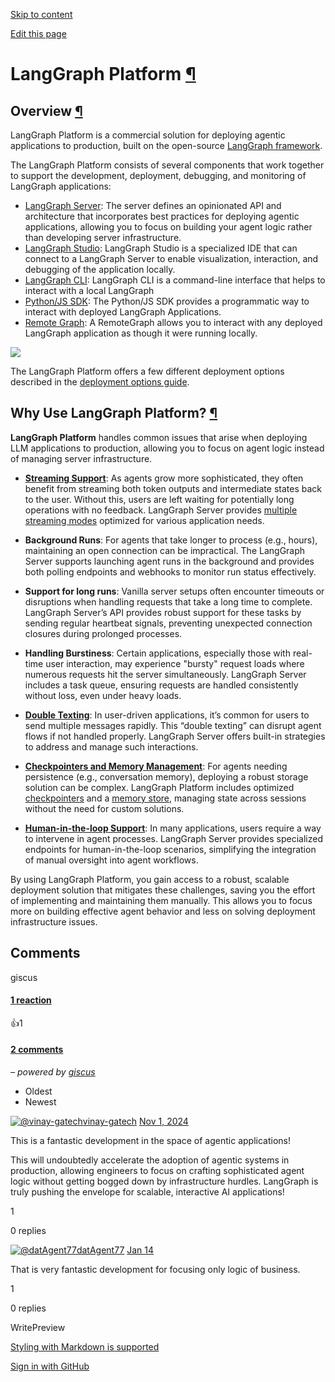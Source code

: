 [Skip to content](https://langchain-ai.github.io/langgraph/concepts/langgraph_platform/#langgraph-platform)

[Edit this page](https://github.com/langchain-ai/langgraph/edit/main/docs/docs/concepts/langgraph_platform.md "Edit this page")

# LangGraph Platform [¶](https://langchain-ai.github.io/langgraph/concepts/langgraph_platform/\#langgraph-platform "Permanent link")

## Overview [¶](https://langchain-ai.github.io/langgraph/concepts/langgraph_platform/\#overview "Permanent link")

LangGraph Platform is a commercial solution for deploying agentic applications to production, built on the open-source [LangGraph framework](https://langchain-ai.github.io/langgraph/concepts/high_level/).

The LangGraph Platform consists of several components that work together to support the development, deployment, debugging, and monitoring of LangGraph applications:

- [LangGraph Server](https://langchain-ai.github.io/langgraph/concepts/langgraph_server/): The server defines an opinionated API and architecture that incorporates best practices for deploying agentic applications, allowing you to focus on building your agent logic rather than developing server infrastructure.
- [LangGraph Studio](https://langchain-ai.github.io/langgraph/concepts/langgraph_studio/): LangGraph Studio is a specialized IDE that can connect to a LangGraph Server to enable visualization, interaction, and debugging of the application locally.
- [LangGraph CLI](https://langchain-ai.github.io/langgraph/concepts/langgraph_cli/): LangGraph CLI is a command-line interface that helps to interact with a local LangGraph
- [Python/JS SDK](https://langchain-ai.github.io/langgraph/concepts/sdk/): The Python/JS SDK provides a programmatic way to interact with deployed LangGraph Applications.
- [Remote Graph](https://langchain-ai.github.io/langgraph/how-tos/use-remote-graph/): A RemoteGraph allows you to interact with any deployed LangGraph application as though it were running locally.

![](https://langchain-ai.github.io/langgraph/concepts/img/lg_platform.png)

The LangGraph Platform offers a few different deployment options described in the [deployment options guide](https://langchain-ai.github.io/langgraph/concepts/deployment_options/).

## Why Use LangGraph Platform? [¶](https://langchain-ai.github.io/langgraph/concepts/langgraph_platform/\#why-use-langgraph-platform "Permanent link")

**LangGraph Platform** handles common issues that arise when deploying LLM applications to production, allowing you to focus on agent logic instead of managing server infrastructure.

- **[Streaming Support](https://langchain-ai.github.io/langgraph/concepts/streaming/)**: As agents grow more sophisticated, they often benefit from streaming both token outputs and intermediate states back to the user. Without this, users are left waiting for potentially long operations with no feedback. LangGraph Server provides [multiple streaming modes](https://langchain-ai.github.io/langgraph/concepts/streaming/) optimized for various application needs.

- **Background Runs**: For agents that take longer to process (e.g., hours), maintaining an open connection can be impractical. The LangGraph Server supports launching agent runs in the background and provides both polling endpoints and webhooks to monitor run status effectively.

- **Support for long runs**: Vanilla server setups often encounter timeouts or disruptions when handling requests that take a long time to complete. LangGraph Server’s API provides robust support for these tasks by sending regular heartbeat signals, preventing unexpected connection closures during prolonged processes.

- **Handling Burstiness**: Certain applications, especially those with real-time user interaction, may experience "bursty" request loads where numerous requests hit the server simultaneously. LangGraph Server includes a task queue, ensuring requests are handled consistently without loss, even under heavy loads.

- **[Double Texting](https://langchain-ai.github.io/langgraph/concepts/double_texting/)**: In user-driven applications, it’s common for users to send multiple messages rapidly. This “double texting” can disrupt agent flows if not handled properly. LangGraph Server offers built-in strategies to address and manage such interactions.

- **[Checkpointers and Memory Management](https://langchain-ai.github.io/langgraph/concepts/persistence/#checkpoints)**: For agents needing persistence (e.g., conversation memory), deploying a robust storage solution can be complex. LangGraph Platform includes optimized [checkpointers](https://langchain-ai.github.io/langgraph/concepts/persistence/#checkpoints) and a [memory store](https://langchain-ai.github.io/langgraph/concepts/persistence/#memory-store), managing state across sessions without the need for custom solutions.

- **[Human-in-the-loop Support](https://langchain-ai.github.io/langgraph/concepts/human_in_the_loop/)**: In many applications, users require a way to intervene in agent processes. LangGraph Server provides specialized endpoints for human-in-the-loop scenarios, simplifying the integration of manual oversight into agent workflows.


By using LangGraph Platform, you gain access to a robust, scalable deployment solution that mitigates these challenges, saving you the effort of implementing and maintaining them manually. This allows you to focus more on building effective agent behavior and less on solving deployment infrastructure issues.

## Comments

giscus

#### [1 reaction](https://github.com/langchain-ai/langgraph/discussions/2287)

👍1

#### [2 comments](https://github.com/langchain-ai/langgraph/discussions/2287)

_– powered by [giscus](https://giscus.app/)_

- Oldest
- Newest

[![@vinay-gatech](https://avatars.githubusercontent.com/u/184368402?v=4)vinay-gatech](https://github.com/vinay-gatech) [Nov 1, 2024](https://github.com/langchain-ai/langgraph/discussions/2287#discussioncomment-11118649)

This is a fantastic development in the space of agentic applications!

This will undoubtedly accelerate the adoption of agentic systems in production, allowing engineers to focus on crafting sophisticated agent logic without getting bogged down by infrastructure hurdles. LangGraph is truly pushing the envelope for scalable, interactive AI applications!

1

0 replies

[![@datAgent77](https://avatars.githubusercontent.com/u/39218822?v=4)datAgent77](https://github.com/datAgent77) [Jan 14](https://github.com/langchain-ai/langgraph/discussions/2287#discussioncomment-11827807)

That is very fantastic development for focusing only logic of business.

1

0 replies

WritePreview

[Styling with Markdown is supported](https://guides.github.com/features/mastering-markdown/ "Styling with Markdown is supported")

[Sign in with GitHub](https://giscus.app/api/oauth/authorize?redirect_uri=https%3A%2F%2Flangchain-ai.github.io%2Flanggraph%2Fconcepts%2Flanggraph_platform%2F)